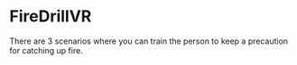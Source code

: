# FireDrillVR
There are 3 scenarios where you can train the person to keep a precaution for catching up fire.
